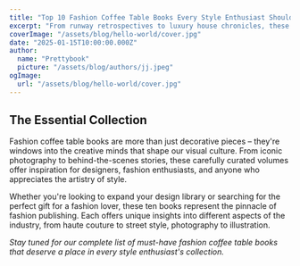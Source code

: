 ```yaml
---
title: "Top 10 Fashion Coffee Table Books Every Style Enthusiast Should Own"
excerpt: "From runway retrospectives to luxury house chronicles, these fashion coffee table books combine stunning photography with insider stories - perfect for design inspiration, décor and deep dives into style history."
coverImage: "/assets/blog/hello-world/cover.jpg"
date: "2025-01-15T10:00:00.000Z"
author:
  name: "Prettybook"
  picture: "/assets/blog/authors/jj.jpeg"
ogImage:
  url: "/assets/blog/hello-world/cover.jpg"
---
```


## The Essential Collection

Fashion coffee table books are more than just decorative pieces – they're windows into the creative minds that shape our visual culture. From iconic photography to behind-the-scenes stories, these carefully curated volumes offer inspiration for designers, fashion enthusiasts, and anyone who appreciates the artistry of style.

Whether you're looking to expand your design library or searching for the perfect gift for a fashion lover, these ten books represent the pinnacle of fashion publishing. Each offers unique insights into different aspects of the industry, from haute couture to street style, photography to illustration.

*Stay tuned for our complete list of must-have fashion coffee table books that deserve a place in every style enthusiast's collection.*